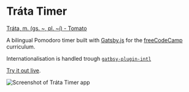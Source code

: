 # Tráta Timer

[Tráta, m. (gs. ~, pl. ~í) - Tomato](https://www.teanglann.ie/ga/fgb/tr%c3%a1ta)

A bilingual Pomodoro timer built with [Gatsby.js](https://www.gatsbyjs.org/) for the [freeCodeCamp](https://www.freecodecamp.org/) curriculum.

Internationalisation is handled trough [`gatbsy-plugin-intl`](https://www.gatsbyjs.com/plugins/gatsby-plugin-intl/)

[Try it out live](https://trata-timer.netlify.com/).

![Screenshot of Tráta Timer app](https://res.cloudinary.com/gerhynes/image/upload/q_auto/f_auto/v1622065464/trata-timer.png)
